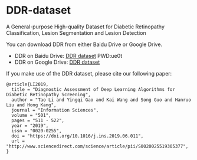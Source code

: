 # DDR-dataset
A General-purpose High-quality Dataset for Diabetic Retinopathy Classification, Lesion Segmentation and Lesion Detection    


You can download DDR from either Baidu Drive or Google Drive.

* DDR on Baidu Drive: [DDR dataset](https://pan.baidu.com/s/1560JK2pzxTN9Ny1TcmNasQ "悬停显示")     PWD:ue0t 
* DDR on Google Drive: [DDR dataset](https://drive.google.com/drive/folders/1z6tSFmxW_aNayUqVxx6h6bY4kwGzUTEC "悬停显示")

If you make use of the DDR dataset, please cite our following paper:

    @article{LI2019,
      title = "Diagnostic Assessment of Deep Learning Algorithms for Diabetic Retinopathy Screening",
      author = "Tao Li and Yingqi Gao and Kai Wang and Song Guo and Hanruo Liu and Hong Kang",
      journal = "Information Sciences",
      volume = "501",
      pages = "511 - 522",
      year = "2019",
      issn = "0020-0255",
      doi = "https://doi.org/10.1016/j.ins.2019.06.011",
      url = "http://www.sciencedirect.com/science/article/pii/S0020025519305377",
    }
